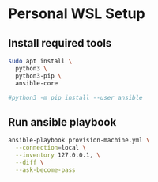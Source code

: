 # Personal WSL Setup

## Install required tools

```sh
sudo apt install \
  python3 \
  python3-pip \
  ansible-core

#python3 -m pip install --user ansible
```

## Run ansible playbook

```sh
ansible-playbook provision-machine.yml \
  --connection=local \
  --inventory 127.0.0.1, \
  --diff \
  --ask-become-pass
```